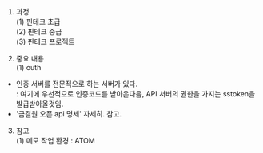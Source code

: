 1. 과정  
  (1) 핀테크 초급  
  (2) 핀테크 중급  
  (3) 핀테크 프로젝트  

2. 중요 내용  
 (1) outh  
  - 인증 서버를 전문적으로 하는 서버가 있다.  
    : 여기에 우선적으로 인증코드를 받아온다음, API 서버의 권한을 가지는 sstoken을 발급받아올것임.  
  - '금결원 오픈 api 명세' 자세히. 참고.  

3. 참고  
  (1) 메모 작업 환경 : ATOM  
